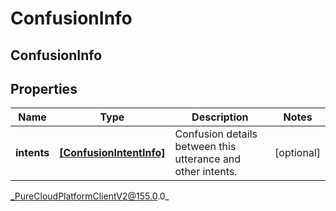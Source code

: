 # ConfusionInfo

## ConfusionInfo

## Properties

|Name | Type | Description | Notes|
|------------ | ------------- | ------------- | -------------|
| **intents** | [**[ConfusionIntentInfo]**](ConfusionIntentInfo) | Confusion details between this utterance and other intents. | [optional] |



_PureCloudPlatformClientV2@155.0.0_
